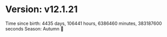 # Version: v12.1.21
Time since birth: 4435 days, 106441 hours, 6386460 minutes, 383187600 seconds
Season: Autumn 🍁
